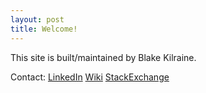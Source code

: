 ```yaml
---
layout: post
title: Welcome!
---
```


This site is built/maintained by Blake Kilraine.  

Contact:
  [LinkedIn](https://www.linkedin.com/in/blake-kilraine/)
  [Wiki](wiki.kilraine.com)
  [StackExchange](https://www.linkedin.com/in/blake-kilraine/)
